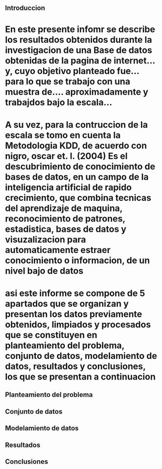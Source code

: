 ## Introduccion
# En este presente infomr se describe los resultados obtenidos durante la investigacion de una Base de datos obtenidas de la pagina de internet... y, cuyo objetivo planteado fue... para lo que se trabajo con una muestra de.... aproximadamente y trabajdos bajo la escala... 
# A su vez, para la contruccion de la escala se tomo en cuenta la Metodologia KDD, de acuerdo con nigro, oscar et. l. (2004) Es el descubrimiento de conocimiento de bases de datos, en un campo de la inteligencia artificial de rapido crecimiento, que combina tecnicas del aprendizaje de maquina, reconocimiento de patrones, estadistica, bases de datos y visuzalizacion para automaticamente estraer conocimiento o informacion, de un nivel bajo de datos
# asi este informe se compone de 5 apartados que se organizan y presentan los datos previamente obtenidos, limpiados y procesados que se constituyen en planteamiento del problema, conjunto de datos, modelamiento de datos, resultados y conclusiones, los que se presentan a continuacion

## Planteamiento del problema

## Conjunto de datos

## Modelamiento de datos

## Resultados

## Conclusiones
